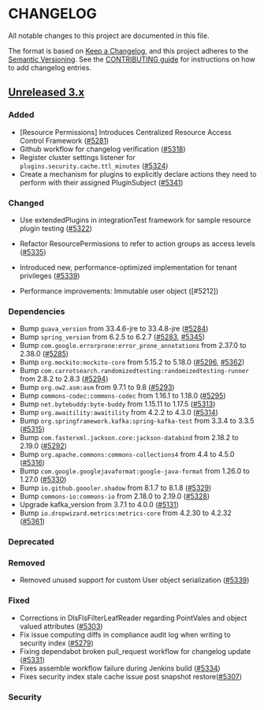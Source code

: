 # CHANGELOG
All notable changes to this project are documented in this file.

The format is based on [Keep a Changelog](https://keepachangelog.com/en/1.0.0/), and this project adheres to the [Semantic Versioning](https://semver.org/spec/v2.0.0.html). See the [CONTRIBUTING guide](./CONTRIBUTING.md#Changelog) for instructions on how to add changelog entries.

## [Unreleased 3.x]
### Added
- [Resource Permissions] Introduces Centralized Resource Access Control Framework ([#5281](https://github.com/opensearch-project/security/pull/5281))
- Github workflow for changelog verification ([#5318](https://github.com/opensearch-project/security/pull/5318))
- Register cluster settings listener for `plugins.security.cache.ttl_minutes` ([#5324](https://github.com/opensearch-project/security/pull/5324))
- Create a mechanism for plugins to explicitly declare actions they need to perform with their assigned PluginSubject ([#5341](https://github.com/opensearch-project/security/pull/5341))

### Changed
- Use extendedPlugins in integrationTest framework for sample resource plugin testing ([#5322](https://github.com/opensearch-project/security/pull/5322))
- Refactor ResourcePermissions to refer to action groups as access levels ([#5335](https://github.com/opensearch-project/security/pull/5335))
- Introduced new, performance-optimized implementation for tenant privileges ([#5339](https://github.com/opensearch-project/security/pull/5339))

- Performance improvements: Immutable user object ([#5212])

### Dependencies
- Bump `guava_version` from 33.4.6-jre to 33.4.8-jre ([#5284](https://github.com/opensearch-project/security/pull/5284))
- Bump `spring_version` from 6.2.5 to 6.2.7 ([#5283](https://github.com/opensearch-project/security/pull/5283), [#5345](https://github.com/opensearch-project/security/pull/5345))
- Bump `com.google.errorprone:error_prone_annotations` from 2.37.0 to 2.38.0 ([#5285](https://github.com/opensearch-project/security/pull/5285))
- Bump `org.mockito:mockito-core` from 5.15.2 to 5.18.0 ([#5296](https://github.com/opensearch-project/security/pull/5296), [#5362](https://github.com/opensearch-project/security/pull/5362))
- Bump `com.carrotsearch.randomizedtesting:randomizedtesting-runner` from 2.8.2 to 2.8.3 ([#5294](https://github.com/opensearch-project/security/pull/5294))
- Bump `org.ow2.asm:asm` from 9.7.1 to 9.8 ([#5293](https://github.com/opensearch-project/security/pull/5293))
- Bump `commons-codec:commons-codec` from 1.16.1 to 1.18.0 ([#5295](https://github.com/opensearch-project/security/pull/5295))
- Bump `net.bytebuddy:byte-buddy` from 1.15.11 to 1.17.5 ([#5313](https://github.com/opensearch-project/security/pull/5313))
- Bump `org.awaitility:awaitility` from 4.2.2 to 4.3.0 ([#5314](https://github.com/opensearch-project/security/pull/5314))
- Bump `org.springframework.kafka:spring-kafka-test` from 3.3.4 to 3.3.5 ([#5315](https://github.com/opensearch-project/security/pull/5315))
- Bump `com.fasterxml.jackson.core:jackson-databind` from 2.18.2 to 2.19.0 ([#5292](https://github.com/opensearch-project/security/pull/5292))
- Bump `org.apache.commons:commons-collections4` from 4.4 to 4.5.0 ([#5316](https://github.com/opensearch-project/security/pull/5316))
- Bump `com.google.googlejavaformat:google-java-format` from 1.26.0 to 1.27.0 ([#5330](https://github.com/opensearch-project/security/pull/5330))
- Bump `io.github.goooler.shadow` from 8.1.7 to 8.1.8 ([#5329](https://github.com/opensearch-project/security/pull/5329))
- Bump `commons-io:commons-io` from 2.18.0 to 2.19.0 ([#5328](https://github.com/opensearch-project/security/pull/5328))
- Upgrade kafka_version from 3.7.1 to 4.0.0 ([#5131](https://github.com/opensearch-project/security/pull/5131))
- Bump `io.dropwizard.metrics:metrics-core` from 4.2.30 to 4.2.32 ([#5361](https://github.com/opensearch-project/security/pull/5361))

### Deprecated

### Removed

- Removed unused support for custom User object serialization ([#5339](https://github.com/opensearch-project/security/pull/5339))

### Fixed
- Corrections in DlsFlsFilterLeafReader regarding PointVales and object valued attributes ([#5303](https://github.com/opensearch-project/security/pull/5303))
- Fix issue computing diffs in compliance audit log when writing to security index ([#5279](https://github.com/opensearch-project/security/pull/5279))
- Fixing dependabot broken pull_request workflow for changelog update ([#5331](https://github.com/opensearch-project/security/pull/5331))
- Fixes assemble workflow failure during Jenkins build ([#5334](https://github.com/opensearch-project/security/pull/5334))
- Fixes security index stale cache issue post snapshot restore([#5307](https://github.com/opensearch-project/security/pull/5307))

### Security

[Unreleased 3.x]: https://github.com/opensearch-project/security/compare/3.0...main
